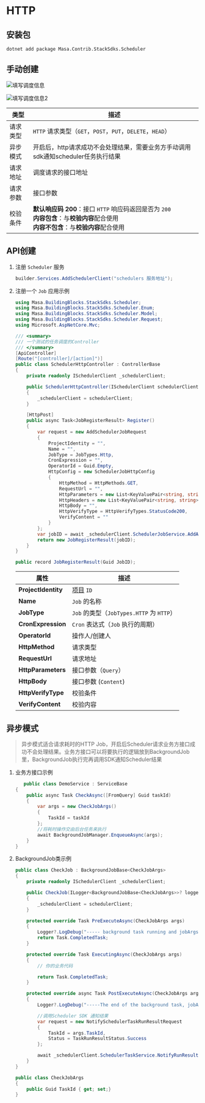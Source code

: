 ﻿# HTTP

## 安装包

```shell 终端
dotnet add package Masa.Contrib.StackSdks.Scheduler
```

## 手动创建

![填写调度信息](https://cdn.masastack.com/stack/doc/scheduler/scheduler_job_base.png)

![填写调度信息2](https://cdn.masastack.com/stack/doc/scheduler/scheduler_job_http.png)

| 类型     | 描述                                                                                                                                  |
|----------|---------------------------------------------------------------------------------------------------------------------------------------|
| 请求类型 | `HTTP` 请求类型（`GET`，`POST`，`PUT`，`DELETE`，`HEAD`）                                                                             |
| 异步模式 | 开启后，http请求成功不会处理结果，需要业务方手动调用sdk通知scheduler任务执行结果                                                      |
| 请求地址 | 调度请求的接口地址                                                                                                                    |
| 请求参数 | 接口参数                                                                                                                              |
| 校验条件 | **默认响应码 200**：接口 `HTTP` 响应码返回是否为 `200` <br/> **内容包含**：与**校验内容**配合使用<br/> **内容不包含**：与**校验内容**配合使用 |

## API创建
1. 注册 `Scheduler` 服务

   ```csharp Program.cs
   builder.Services.AddSchedulerClient("schedulers 服务地址");
   ```

2. 注册一个 `Job` 应用示例

   ```csharp
   using Masa.BuildingBlocks.StackSdks.Scheduler;
   using Masa.BuildingBlocks.StackSdks.Scheduler.Enum;
   using Masa.BuildingBlocks.StackSdks.Scheduler.Model;
   using Masa.BuildingBlocks.StackSdks.Scheduler.Request;
   using Microsoft.AspNetCore.Mvc;
   
   /// <summary>
   /// 一个测试的任务调度的Controller
   /// </summary>
   [ApiController]
   [Route("[controller]/[action]")]
   public class SchedulerHttpController : ControllerBase
   {
       private readonly ISchedulerClient _schedulerClient;
   
       public SchedulerHttpController(ISchedulerClient schedulerClient)
       {
           _schedulerClient = schedulerClient;
       }
   
       [HttpPost]
       public async Task<JobRegisterResult> Register()
       {
           var request = new AddSchedulerJobRequest
           {
               ProjectIdentity = "",
               Name = "",
               JobType = JobTypes.Http,
               CronExpression = "",
               OperatorId = Guid.Empty,
               HttpConfig = new SchedulerJobHttpConfig
               {
                   HttpMethod = HttpMethods.GET,
                   RequestUrl = "",
                   HttpParameters = new List<KeyValuePair<string, string>>(),
                   HttpHeaders = new List<KeyValuePair<string, string>>(),
                   HttpBody = "",
                   HttpVerifyType = HttpVerifyTypes.StatusCode200,
                   VerifyContent = ""
               }
           };
           var jobID = await _schedulerClient.SchedulerJobService.AddAsync(request);
           return new JobRegisterResult(jobID);
       }
   } 
   
   public record JobRegisterResult(Guid JobID);
   ```

   | 属性                | 描述                                      |
   |---------------------|-------------------------------------------|
   | **ProjectIdentity** | [项目](stack/pm/introduce) `ID`           |
   | **Name**            | `Job` 的名称                              |
   | **JobType**         | `Job` 的类型（`JobTypes.HTTP` 为 `HTTP`） |
   | **CronExpression**  | `Cron` 表达式（`Job` 执行的周期）         |
   | **OperatorId**      | 操作人/创建人                             |
   | **HttpMethod**      | 请求类型                                  |
   | **RequestUrl**      | 请求地址                                  |
   | **HttpParameters**  | 接口参数（`Query`）                       |
   | **HttpBody**        | 接口参数 (`Content`)                      |
   | **HttpVerifyType**  | 校验条件                                  |
   | **VerifyContent**   | 校验内容                                  |

## 异步模式

> 异步模式适合请求耗时的HTTP Job，开启后Scheduler请求业务方接口成功不会处理结果。业务方接口可以将要执行的逻辑放到BackgroundJob里，BackgroundJob执行完再调用SDK通知Scheduler结果

1. 业务方接口示例

    ```csharp
       public class DemoService : ServiceBase
    {
        public async Task CheckAsync([FromQuery] Guid taskId)
        {
            var args = new CheckJobArgs()
            {
                TaskId = taskId
            };
            //将耗时操作交由后台任务来执行
            await BackgroundJobManager.EnqueueAsync(args);
        }
    }
   ```

2. BackgroundJob类示例

    ```csharp
    public class CheckJob : BackgroundJobBase<CheckJobArgs>
    {
        private readonly ISchedulerClient _schedulerClient;
    
        public CheckJob(ILogger<BackgroundJobBase<CheckJobArgs>>? logger, ISchedulerClient schedulerClient) : base(logger)
        {
            _schedulerClient = schedulerClient;
        }
    
        protected override Task PreExecuteAsync(CheckJobArgs args)
        {
            Logger?.LogDebug("----- background task running and jobArgs: {JobArgs}", args.ToJson());
            return Task.CompletedTask;
        }
    
        protected override Task ExecutingAsync(CheckJobArgs args)
        {
            // 你的业务代码
    
            return Task.CompletedTask;
        }
    
        protected override async Task PostExecuteAsync(CheckJobArgs args)
        {
            Logger?.LogDebug("-----The end of the background task, jobArgs: {JobArgs}", args.ToJson());
    
            //调用Scheduler SDK 通知结果
            var request = new NotifySchedulerTaskRunResultRequest
            {
                TaskId = args.TaskId,
                Status = TaskRunResultStatus.Success
            };
    
            await _schedulerClient.SchedulerTaskService.NotifyRunResultAsync(request);
        }
    }

    public class CheckJobArgs
    {
        public Guid TaskId { get; set;}
    }
   ```
